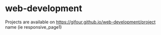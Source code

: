 # web-development
Projects are available on https://gifour.github.io/web-development/project name (ie responsive_page1)
